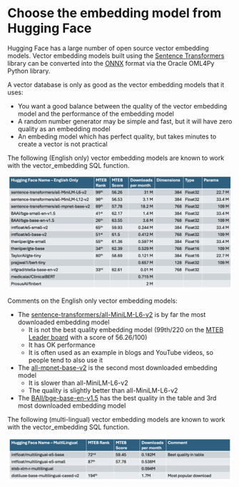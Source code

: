 # Choose the embedding model from Hugging Face

Hugging Face has a large number of open source vector embedding models.  Vector embedding models built using the [Sentence Transformers](https://sbert.net/) library can be converted into the [ONNX](https://onnx.ai/) format via the Oracle OML4Py Python library. 

A vector database is only as good as the vector embedding models that it uses:
- You want a good balance between the quality of the vector embedding model and the performance of the embedding model
- A random number generator may be simple and fast, but it will have zero quality as an embedding model
- An embeding model which has perfect quality, but takes minutes to create a vector is not practical
 
    
The following (English only) vector embedding models are known to work with the vector_embedding SQL function.

<img src="../Getting%20Started/images/ONNX_English_only_embedding.png" width="768" alt="English only embedding model"/>

Comments on the English only vector embedding models:
- The [sentence-transformers/all-MiniLM-L6-v2](https://huggingface.co/sentence-transformers/all-MiniLM-L6-v2) is by far the most downloaded embedding model
  - It is not the best quality embedding model (99th/220 on the [MTEB Leader board](https://huggingface.co/spaces/mteb/leaderboard) with a score of 56.26/100)
  - It has OK performance
  - It is often used as an example in blogs and YouTube videos, so people tend to also use it 
- The [all-mpnet-base-v2](https://huggingface.co/sentence-transformers/all-mpnet-base-v2) is the second most downloaded embedding model
  - It is slower than all-MiniLM-L6-v2
  - The quality is slightly better than all-MiniLM-L6-v2
- The [BAII/bge-base-en-v1.5](https://huggingface.co/BAAI/bge-base-en-v1.5) has the best quality in the table and 3rd most downloaded embedding model  

The following (multi-lingual) vector embedding models are known to work with the vector_embedding SQL function.

<img src="../Getting%20Started/images/ONNX_Multilingual_embedding.png" width="768" alt="English only embedding model"/>



